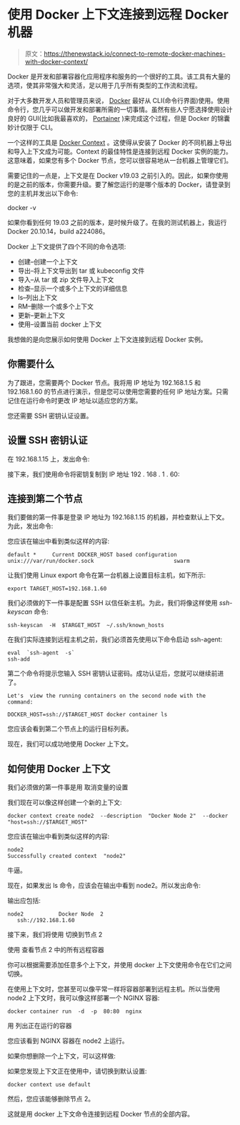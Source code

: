 # 使用 Docker 上下文连接到远程 Docker 机器

> 原文：<https://thenewstack.io/connect-to-remote-docker-machines-with-docker-context/>

Docker 是开发和部署容器化应用程序和服务的一个很好的工具。该工具有大量的选项，使其非常强大和灵活，足以用于几乎所有类型的工作流和流程。

对于大多数开发人员和管理员来说， [Docker](https://www.docker.com/?utm_content=inline-mention) 最好从 CLI(命令行界面)使用。使用命令行，您几乎可以做开发和部署所需的一切事情。虽然有些人宁愿选择使用设计良好的 GUI(比如我最喜欢的， [Portainer](https://thenewstack.io/an-introduction-to-portainer-a-gui-for-docker-management/) )来完成这个过程，但是 Docker 的锦囊妙计仅限于 CLI。

一个这样的工具是 [Docker Context](https://docs.docker.com/engine/context/working-with-contexts/) 。这使得从安装了 Docker 的不同机器上导出和导入上下文成为可能。Context 的最佳特性是连接到远程 Docker 实例的能力。这意味着，如果您有多个 Docker 节点，您可以很容易地从一台机器上管理它们。

需要记住的一点是，上下文是在 Docker v19.03 之前引入的。因此，如果你使用的是之前的版本，你需要升级。要了解您运行的是哪个版本的 Docker，请登录到您的主机并发出以下命令:

docker -v

如果你看到任何 19.03 之前的版本，是时候升级了。在我的测试机器上，我运行 Docker 20.10.14，build a224086。

Docker 上下文提供了四个不同的命令选项:

*   创建–创建一个上下文
*   导出–将上下文导出到 tar 或 kubeconfig 文件
*   导入–从 tar 或 zip 文件导入上下文
*   检查–显示一个或多个上下文的详细信息
*   ls–列出上下文
*   RM–删除一个或多个上下文
*   更新–更新上下文
*   使用–设置当前 docker 上下文

我想做的是向您展示如何使用 Docker 上下文连接到远程 Docker 实例。

## 你需要什么

为了跟进，您需要两个 Docker 节点。我将用 IP 地址为 192.168.1.5 和 192.168.1.60 的节点进行演示，但是您可以使用您需要的任何 IP 地址方案。只需记住在运行命令时更改 IP 地址以适应您的方案。

您还需要 SSH 密钥认证设置。

## 设置 SSH 密钥认证

在 192.168.1.15 上，发出命令:

接下来，我们使用命令将密钥复制到 IP 地址 192 . 168 . 1 . 60:

## 连接到第二个节点

我们要做的第一件事是登录 IP 地址为 192.168.1.15 的机器，并检查默认上下文。为此，发出命令:

您应该在输出中看到类似这样的内容:

```
default *     Current DOCKER_HOST based configuration     unix:///var/run/docker.sock                         swarm

```

让我们使用 Linux export 命令在第一台机器上设置目标主机，如下所示:

```
export TARGET_HOST=192.168.1.60

```

我们必须做的下一件事是配置 SSH 以信任新主机。为此，我们将像这样使用 *ssh-keyscan* 命令:

```
ssh-keyscan  -H  $TARGET_HOST  ~/.ssh/known_hosts

```

在我们实际连接到远程主机之前，我们必须首先使用以下命令启动 ssh-agent:

```
eval  `ssh-agent  -s`
ssh-add

```

第二个命令将提示您输入 SSH 密钥认证密码。成功认证后，您就可以继续前进了。

```
Let's  view the running containers on the second node with the command:

DOCKER_HOST=ssh://$TARGET_HOST docker container ls

```

您应该会看到第二个节点上的运行目标列表。

现在，我们可以成功地使用 Docker 上下文。

## 如何使用 Docker 上下文

我们必须做的第一件事是用
取消变量的设置

我们现在可以像这样创建一个新的上下文:

```
docker context create node2  --description  "Docker Node 2"  --docker  "host=ssh://$TARGET_HOST"

```

您应该在输出中看到类似这样的内容:

```
node2
Successfully created context  "node2"

```

牛逼。

现在，如果发出 ls 命令，应该会在输出中看到 node2。所以发出命令:

输出应包括:

```
node2           Docker Node  2                                            ssh://192.168.1.60

```

接下来，我们将使用
切换到节点 2

使用
查看节点 2 中的所有远程容器

你可以根据需要添加任意多个上下文，并使用 docker 上下文使用命令在它们之间切换。

在使用上下文时，您甚至可以像平常一样将容器部署到远程主机。所以当使用 node2 上下文时，我可以像这样部署一个 NGINX 容器:

```
docker container run  -d  -p  80:80  nginx

```

用
列出正在运行的容器

您应该看到 NGINX 容器在 node2 上运行。

如果你想删除一个上下文，可以这样做:

如果您发现上下文正在使用中，请切换到默认设置:

```
docker context use default

```

然后，您应该能够删除节点 2。

这就是用 docker 上下文命令连接到远程 Docker 节点的全部内容。

<svg xmlns:xlink="http://www.w3.org/1999/xlink" viewBox="0 0 68 31" version="1.1"><title>Group</title> <desc>Created with Sketch.</desc></svg>
